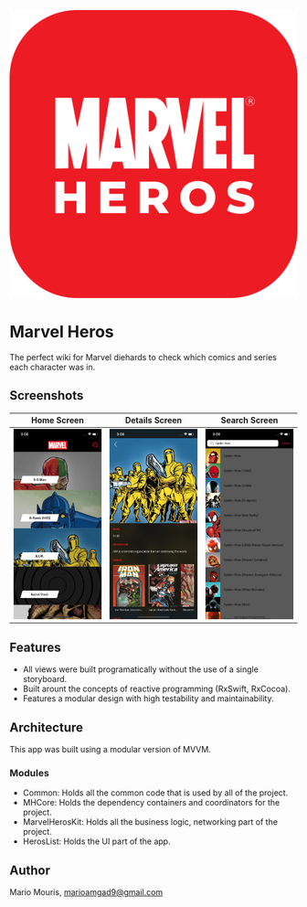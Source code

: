 ![App Logo](Images/logo.png)
# Marvel Heros
The perfect wiki for Marvel diehards to check which comics and series each character was in.

## Screenshots
Home Screen                |  Details Screen           |  Search Screen
:-------------------------:|:-------------------------:|:-------------------------:
![Home screen](Images/home.png)  |  ![Details screen](Images/detail.png)  |  ![Search screen](Images/search.png)

## Features
* All views were built programatically without the use of a single storyboard.
* Built arount the concepts of reactive programming (RxSwift, RxCocoa).
* Features a modular design with high testability and maintainability.

## Architecture
This app was built using a modular version of MVVM.

### Modules
* Common: Holds all the common code that is used by all of the project.
* MHCore: Holds the dependency containers and coordinators for the project.
* MarvelHerosKit: Holds all the business logic, networking part of the project.
* HerosList: Holds the UI part of the app.

## Author
Mario Mouris, marioamgad9@gmail.com
